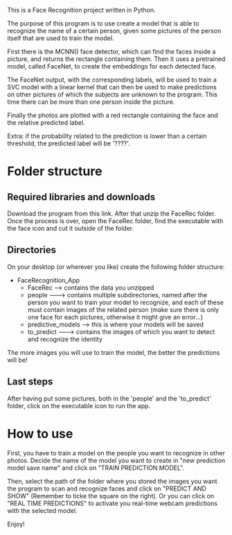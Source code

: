 This is a Face Recognition project written in Python.

The purpose of this program is to use create a model that is able to recognize the name of a certain person, given some pictures of the person itself that are used to train the model.

First there is the MCNN() face detector, which can find the faces inside a picture, and returns the rectangle containing them.
Then it uses a pretrained model, called FaceNet, to create the embeddings for each detected face.

The FaceNet output, with the corresponding labels, will be used to train a SVC model with a linear kernel that can then be used to make predictions on other pictures of which the subjects are unknown to the program. This time there can be more than one person inside the picture.

Finally the photos are plotted with a red rectangle containing the face and the relative predicted label.

Extra: if the probability related to the prediction is lower than a certain threshold, the predicted label will be '????'.

# Folder structure

## Required libraries and downloads
Download the program from this link. After that unzip the FaceRec folder.
Once the process is over, open the FaceRec folder, find the executable with the face icon and cut it outside of the folder.

## Directories
On your desktop (or wherever you like) create the following folder structure:

* FaceRecognition_App
  * FaceRec --> contains the data you unzipped
  * people ---> contains multiple subdirectories, named after the person you want to train your model to recognize, and each of these must contain images of the related person (make sure there is only one face for each pictures, otherwise it might give an error...)
  * predictive_models --> this is where your models will be saved
   * to_predict ---> contains the images of which you want to detect and recognize the identity
      
The more images you will use to train the model, the better the predictions will be!

## Last steps
After having put some pictures, both in the 'people' and the 'to_predict' folder, click on the executable icon to run the app.

# How to use
First, you have to train a model on the people you want to recognize in other photos. Decide the name of the model you want to create in "new prediction model save name" and click on "TRAIN PREDICTION MODEL".

Then, select the path of the folder where you stored the images you want the program to scan and recognize faces and click on "PREDICT AND SHOW" (Remember to ticke the square on the right).
Or you can click on "REAL TIME PREDICTIONS" to activate you real-time webcam predictions with the selected model.

Enjoy!

